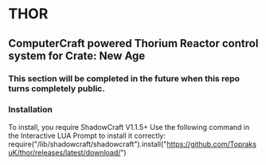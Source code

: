 # THOR
## ComputerCraft powered Thorium Reactor control system for Crate: New Age
### This section will be completed in the future when this repo turns completely public.
### Installation
To install, you require ShadowCraft V1.1.5+
Use the following command in the Interactive LUA Prompt to install it correctly:
require("/lib/shadowcraft/shadowcraft").install("https://github.com/TopraksuK/thor/releases/latest/download/")